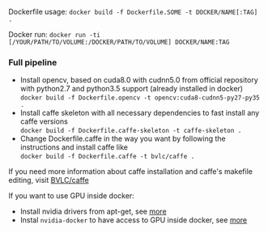 Dockerfile usage: `docker build -f Dockerfile.SOME -t DOCKER/NAME[:TAG] .`

Docker run: `docker run -ti [/YOUR/PATH/TO/VOLUME:/DOCKER/PATH/TO/VOLUME] DOCKER/NAME:TAG`

### Full pipeline
* Install opencv, based on cuda8.0 with cudnn5.0 from official repository
  with python2.7 and python3.5 support (already installed in docker) \
  `docker build -f Dockerfile.opencv -t opencv:cuda8-cudnn5-py27-py35 .`
* Install caffe skeleton with all necessary dependencies to fast install any caffe versions \
  `docker build -f Dockerfile.caffe-skeleton -t caffe-skeleton .`
* Change Dockerfile.caffe in the way you want by following the instructions and install caffe like \
  `docker build -f Dockerfile.caffe -t bvlc/caffe .`

If you need more information about caffe installation and caffe's makefile editing, visit [BVLC/caffe](https://github.com/BVLC/caffe)

If you want to use GPU inside docker:
* Install nvidia drivers from apt-get, see [more](http://help.ubuntu.ru/wiki/%D0%B4%D1%80%D0%B0%D0%B9%D0%B2%D0%B5%D1%80_%D0%B2%D0%B8%D0%B4%D0%B5%D0%BE%D0%BA%D0%B0%D1%80%D1%82_nvidia) 
* Instal `nvidia-docker` to have access to GPU inside docker, see [more](https://github.com/NVIDIA/nvidia-docker)
